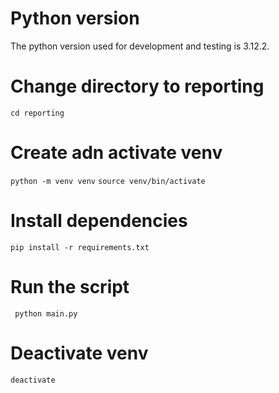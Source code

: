 # Python version
The python version used for development and testing is 3.12.2.

# Change directory to reporting
``cd reporting``

# Create adn activate venv
``python -m venv venv``
``source venv/bin/activate``

# Install dependencies
``pip install -r requirements.txt``

# Run the script
`` python main.py``

# Deactivate venv
``deactivate``